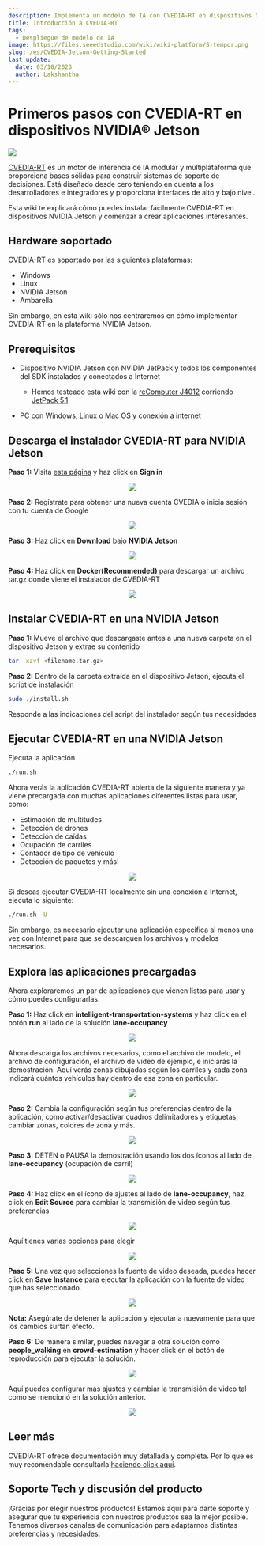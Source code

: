 ```yaml
---
description: Implementa un modelo de IA con CVEDIA-RT en dispositivos NVIDIA Jetson
title: Introducción a CVEDIA-RT
tags:
  - Despliegue de modelo de IA
image: https://files.seeedstudio.com/wiki/wiki-platform/S-tempor.png
slug: /es/CVEDIA-Jetson-Getting-Started
last_update:
  date: 03/10/2023
  author: Lakshantha
---
```


# Primeros pasos con CVEDIA-RT en dispositivos NVIDIA® Jetson

<div style={{textAlign:'center'}}><img src="https://files.seeedstudio.com/wiki/CVEDIA/thumb.gif" style={{width:1000, height:'auto'}}/></div>

[CVEDIA-RT](https://www.cvedia.com/cvedia-rt) es un motor de inferencia de IA modular y multiplataforma que proporciona bases sólidas para construir sistemas de soporte de decisiones. Está diseñado desde cero teniendo en cuenta a los desarrolladores e integradores y proporciona interfaces de alto y bajo nivel.

Esta wiki te explicará cómo puedes instalar fácilmente CVEDIA-RT en dispositivos NVIDIA Jetson y comenzar a crear aplicaciones interesantes.

## Hardware soportado

CVEDIA-RT es soportado por las siguientes plataformas:

- Windows
- Linux 
- NVIDIA Jetson
- Ambarella

Sin embargo, en esta wiki sólo nos centraremos en cómo implementar CVEDIA-RT en la plataforma NVIDIA Jetson.

## Prerequisitos

- Dispositivo NVIDIA Jetson con NVIDIA JetPack y todos los componentes del SDK instalados y conectados a Internet

  - Hemos testeado esta wiki con la [reComputer J4012](https://www.seeedstudio.com/reComputer-J4012-p-5586.html) corriendo [JetPack 5.1](https://developer.nvidia.com/embedded/jetpack-sdk-51)
- PC con Windows, Linux o Mac OS y conexión a internet
 
## Descarga el instalador CVEDIA-RT para NVIDIA Jetson

**Paso 1:** Visita [esta página](https://rt.cvedia.com/) y haz click en **Sign in** 

<div align="center"><img width={500} src="https://files.seeedstudio.com/wiki/CVEDIA/10.png" /></div>

**Paso 2:** Regístrate para obtener una nueva cuenta CVEDIA o inicia sesión con tu cuenta de Google

<div align="center"><img width={300} src="https://files.seeedstudio.com/wiki/CVEDIA/14.png" /></div>

**Paso 3:** Haz click en **Download** bajo **NVIDIA Jetson**

<div align="center"><img width={500} src="https://files.seeedstudio.com/wiki/CVEDIA/12.jpg" /></div>

**Paso 4:** Haz click en **Docker(Recommended)** para descargar un archivo tar.gz donde viene el instalador de CVEDIA-RT 

<div align="center"><img width={1000} src="https://files.seeedstudio.com/wiki/CVEDIA/13.png" /></div>

## Instalar CVEDIA-RT en una NVIDIA Jetson

**Paso 1:** Mueve el archivo que descargaste antes a una nueva carpeta en el dispositivo Jetson y extrae su contenido

```sh
tar -xzvf <filename.tar.gz>
```

**Paso 2:** Dentro de la carpeta extraída en el dispositivo Jetson, ejecuta el script de instalación

```sh
sudo ./install.sh
```

Responde a las indicaciones del script del instalador según tus necesidades

## Ejecutar CVEDIA-RT en una NVIDIA Jetson

Ejecuta la aplicación

```sh
./run.sh
```

Ahora verás la aplicación CVEDIA-RT abierta de la siguiente manera y ya viene precargada con muchas aplicaciones diferentes listas para usar, como:

- Estimación de multitudes
- Detección de drones
- Detección de caídas
- Ocupación de carriles
- Contador de tipo de vehículo
- Detección de paquetes y más! 

<div align="center"><img width={1000} src="https://files.seeedstudio.com/wiki/CVEDIA/15.png" /></div>

Si deseas ejecutar CVEDIA-RT localmente sin una conexión a Internet, ejecuta lo siguiente:

```sh
./run.sh -U
```

Sin embargo, es necesario ejecutar una aplicación específica al menos una vez con Internet para que se descarguen los archivos y modelos necesarios.

## Explora las aplicaciones precargadas

Ahora exploraremos un par de aplicaciones que vienen listas para usar y cómo puedes configurarlas.

**Paso 1:** Haz click en **intelligent-transportation-systems** y haz click en el botón **run** al lado de la solución **lane-occupancy**

<div align="center"><img width={1000} src="https://files.seeedstudio.com/wiki/CVEDIA/2.jpg" /></div>

Ahora descarga los archivos necesarios, como el archivo de modelo, el archivo de configuración, el archivo de vídeo de ejemplo, e iniciarás la demostración. Aquí verás zonas dibujadas según los carriles y cada zona indicará cuántos vehículos hay dentro de esa zona en particular.

<div align="center"><img width={1000} src="https://files.seeedstudio.com/wiki/CVEDIA/lane-GIF.gif" /></div>

**Paso 2:** Cambia la configuración según tus preferencias dentro de la aplicación, como activar/desactivar cuadros delimitadores y etiquetas, cambiar zonas, colores de zona y más.

<div align="center"><img width={350} src="https://files.seeedstudio.com/wiki/CVEDIA/3.jpg" /></div>

**Paso 3:** DETEN o PAUSA la demostración usando los dos íconos al lado de **lane-occupancy** (ocupación de carril)

<div align="center"><img width={300} src="https://files.seeedstudio.com/wiki/CVEDIA/4.jpg" /></div>

**Paso 4:** Haz click en el ícono de ajustes al lado de **lane-occupancy**, haz click en **Edit Source** para cambiar la transmisión de video según tus preferencias

<div align="center"><img width={550} src="https://files.seeedstudio.com/wiki/CVEDIA/5.jpg" /></div>

Aquí tienes varias opciones para elegir

<div align="center"><img width={400} src="https://files.seeedstudio.com/wiki/CVEDIA/6.jpg" /></div>

**Paso 5:** Una vez que selecciones la fuente de video deseada, puedes hacer click en **Save Instance** para ejecutar la aplicación con la fuente de video que has seleccionado.

<div align="center"><img width={350} src="https://files.seeedstudio.com/wiki/CVEDIA/7.jpg" /></div>

**Nota:** Asegúrate de detener la aplicación y ejecutarla nuevamente para que los cambios surtan efecto.

**Paso 6:** De manera similar, puedes navegar a otra solución como **people_walking** en **crowd-estimation** y hacer click en el botón de reproducción para ejecutar la solución.

<div align="center"><img width={1000} src="https://files.seeedstudio.com/wiki/CVEDIA/Crowd-GIF-small.gif" /></div>

Aquí puedes configurar más ajustes y cambiar la transmisión de video tal como se mencionó en la solución anterior.

<div align="center"><img width={180} src="https://files.seeedstudio.com/wiki/CVEDIA/9.jpg" /></div>

## Leer más

CVEDIA-RT ofrece documentación muy detallada y completa. Por lo que es muy recomendable consultarla [haciendo click aquí](http://docs.cvedia.com).

## Soporte Tech y discusión del producto

¡Gracias por elegir nuestros productos! Estamos aquí para darte soporte y asegurar que tu experiencia con nuestros productos sea la mejor posible. Tenemos diversos canales de comunicación para adaptarnos distintas preferencias y necesidades.

<div class="button_tech_support_container">
<a href="https://forum.seeedstudio.com/" class="button_forum"></a> 
<a href="https://www.seeedstudio.com/contacts" class="button_email"></a>
</div>

<div class="button_tech_support_container">
<a href="https://discord.gg/eWkprNDMU7" class="button_discord"></a> 
<a href="https://github.com/Seeed-Studio/wiki-documents/discussions/69" class="button_discussion"></a>
</div>